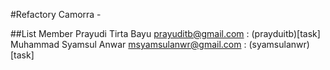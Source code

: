 #Refactory Camorra -

##List Member
Prayudi Tirta Bayu <prayuditb@gmail.com> : (prayduitb)[task]
Muhammad Syamsul Anwar <msyamsulanwr@gmail.com> : (syamsulanwr)[task]
